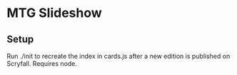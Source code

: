 # MTG Slideshow

## Setup
Run ./init to recreate the index in cards.js after a new edition is published on Scryfall. Requires node.
